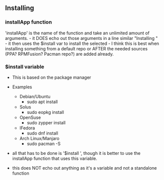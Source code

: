 ## Installing

### installApp function

'installApp' is the name of the function and take an unlimited amount of arguments.
    \- it DOES echo out those arguments in a line similar "Installing <arguments here>"
    \- it then uses the $install var to install the selected
    \- I think this is best when installing something from a default repo or AFTER the needed sources (PPA?  RPMFusion? Pacman repo?) are added already.

### $install variable

-   This is based on the package manager

-   Examples
    -   Debian/Ubuntu
        -   sudo apt install
    -   Solus
        -   sudo eopkg install
    -   OpenSuse
        -   sudo zypper install
    -   lFedora
        -   sudo dnf install
    -   Arch Linux/Manjaro 
        -   sudo pacman -S

-   all that has to be done is '$install <arguement> ', though it is better to use the installApp function that uses this variable.

-   this does NOT echo out anything as it's a variable and not a standalone function
